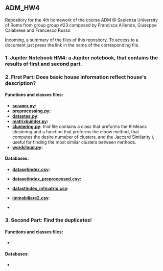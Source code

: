 ## ADM_HW4
Repository for the 4th homework of the course ADM @ Sapienza University of Rome from group group #23 composed by Francisca Alliende, Giuseppe  Calabrese and Francesco Russo  

Incoming, a summary of the files of this repository. To access to a document just press the link in the name of the corresponding file.

### 1. Jupiter Notebook HM4: a Jupiter notebook, that contains the results of first and second part. 

### 2. First Part: Does basic house information reflect house's description?

#### **Functions and classes files**:

- **[scraper.py](https://github.com/Wuj94/ADM_HW4/blob/master/scraper.py):**
- **[preprocessing.py](https://github.com/Wuj94/ADM_HW4/blob/master/preprocessing.py):**
- **[datastes.py](https://github.com/Wuj94/ADM_HW4/blob/master/datastes.py):**
- **[matrixbuilder.py](https://github.com/Wuj94/ADM_HW4/blob/master/matrixbuilder.py):**
- **[clustering.py](https://github.com/Wuj94/ADM_HW4/blob/master/clustering.py):** thid file contains a class that preforms the K-Means clustering and a function that preforms the elbow method, that computes the desire numeber of clusters, and the Jaccard Similarity ì, useful for finding the most similar clusters between methods. 
- **[wordcloud.py](https://github.com/Wuj94/ADM_HW4/blob/master/wordcloud.py):**
 
#### **Databases:**
- **[datasetindex.csv](https://raw.githubusercontent.com/Wuj94/ADM_HW4/master/datasetIndex.csv):** 
- **[datasetIndex_preprocessed.csv](https://github.com/Wuj94/ADM_HW4/blob/master/datasetIndex_preprocessed.csv):** 
- **[datastIndex_infmatrix.csv](https://github.com/Wuj94/ADM_HW4/blob/master/datastIndex_infmatrix.csv):** 
- **[immobiliare2.csv](https://github.com/Wuj94/ADM_HW4/blob/master/immobiliare2.csv):** 


- 
### 3. Second Part: Find the duplicates!

#### **Functions and classes files**:

- 
#### **Databases:**
- 

